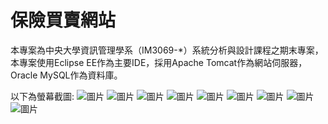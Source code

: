 # 保險買賣網站
本專案為中央大學資訊管理學系（IM3069-*）系統分析與設計課程之期末專案，本專案使用Eclipse EE作為主要IDE，採用Apache Tomcat作為網站伺服器，Oracle MySQL作為資料庫。 

以下為螢幕截圖:
![圖片](https://user-images.githubusercontent.com/43849007/135821805-518e6c80-8cd8-453b-81c4-1b720909a8ac.png)
![圖片](https://user-images.githubusercontent.com/43849007/135822014-ec23aba0-8660-42e5-bb08-b19e1ae416d1.png)
![圖片](https://user-images.githubusercontent.com/43849007/135823444-2f082b95-f1b8-4c9e-a4e4-7eda972c3043.png)
![圖片](https://user-images.githubusercontent.com/43849007/135823530-72670924-3755-4283-aa12-688b67819218.png)
![圖片](https://user-images.githubusercontent.com/43849007/135823787-e29fb311-e2e1-4c27-a5a3-3bd5b671d269.png)
![圖片](https://user-images.githubusercontent.com/43849007/135823866-ebedeeb7-da9c-4610-ae09-1d58aaeaeabf.png)
![圖片](https://user-images.githubusercontent.com/43849007/135823888-2cd98cbb-5ea0-4d4b-a1f4-b60c5146b29b.png)
![圖片](https://user-images.githubusercontent.com/43849007/135823598-0a1ba7e1-007d-4b46-8efa-1f18c33c0e32.png)
![圖片](https://user-images.githubusercontent.com/43849007/135823628-d5128a22-e62b-4485-9faa-fe1075b0cc43.png)
